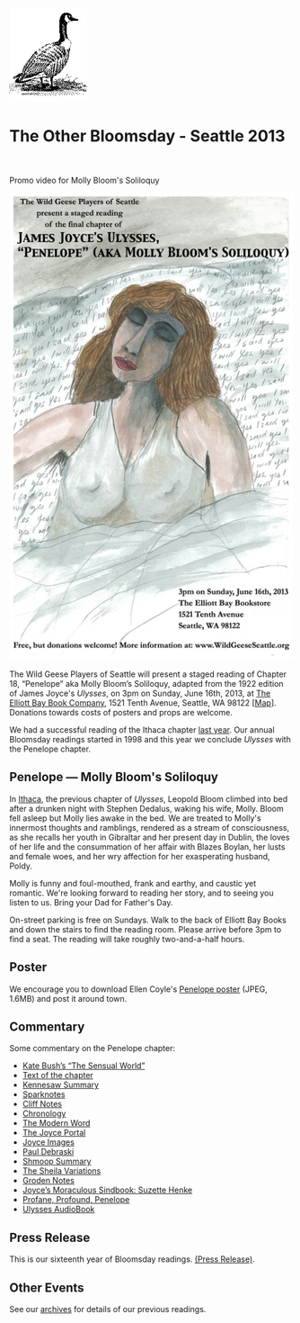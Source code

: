 [![[Goose]](../../images/goose.gif)](../../index.html)

The Other Bloomsday - Seattle 2013
==================================

\
\
 Promo video for Molly Bloom's Soliloquy

[![](../../posters/Penelope-small.jpg)](../../posters/Penelope.jpg "Download Penelope Poster")

The Wild Geese Players of Seattle will present a staged reading of
Chapter 18, “Penelope” aka Molly Bloom’s Soliloquy, adapted from the
1922 edition of James Joyce's *Ulysses*, on 3pm on Sunday, June 16th,
2013, at [The Elliott Bay Book Company](http://www.elliottbaybook.com/),
1521 Tenth Avenue, Seattle, WA 98122
[[Map](https://maps.google.com/maps?q=1521+Tenth+Avenue,+Seattle,+WA+98122)].
Donations towards costs of posters and props are welcome.

We had a successful reading of the Ithaca chapter [last
year](./2012.html). Our annual Bloomsday readings started in 1998 and
this year we conclude *Ulysses* with the Penelope chapter.

Penelope — Molly Bloom's Soliloquy
----------------------------------

In [Ithaca](./2012.html), the previous chapter of *Ulysses*, Leopold
Bloom climbed into bed after a drunken night with Stephen Dedalus,
waking his wife, Molly. Bloom fell asleep but Molly lies awake in the
bed. We are treated to Molly's innermost thoughts and ramblings,
rendered as a stream of consciousness, as she recalls her youth in
Gibraltar and her present day in Dublin, the loves of her life and the
consummation of her affair with Blazes Boylan, her lusts and female
woes, and her wry affection for her exasperating husband, Poldy.

Molly is funny and foul-mouthed, frank and earthy, and caustic yet
romantic. We're looking forward to reading her story, and to seeing you
listen to us. Bring your Dad for Father's Day.

On-street parking is free on Sundays. Walk to the back of Elliott Bay
Books and down the stairs to find the reading room. Please arrive before
3pm to find a seat. The reading will take roughly two-and-a-half hours.

Poster
------

We encourage you to download Ellen Coyle's [Penelope
poster](../../posters/Penelope.jpg "Download Penelope Poster") (JPEG,
1.6MB) and post it around town.

Commentary
----------

Some commentary on the Penelope chapter:

-   [Kate Bush’s “The Sensual
    World”](http://www.youtube.com/watch?v=M6lnyDp-joE)
-   [Text of the
    chapter](http://www.online-literature.com/james_joyce/ulysses/18/)
-   [Kennesaw
    Summary](http://ksumail.kennesaw.edu/~mglosup/ulysses/penelope.htm)
-   [Sparknotes](http://www.sparknotes.com/lit/ulysses/section18.rhtml)
-   [Cliff
    Notes](http://www.cliffsnotes.com/study_guide/literature/ulysses/summary-analysis/chapter-18.html)
-   [Chronology](http://www.james-joyce.de/pdf/Bloom_chronology.pdf)
-   [The Modern Word](http://www.themodernword.com/joyce/)
-   [The Joyce
    Portal](http://www.robotwisdom.com/jaj/ulysses/index.html#penelope)
-   [Joyce Images](http://www.joyceimages.com/chapter/18/)
-   [Paul
    Debraski](http://ijustreadaboutthat.wordpress.com/2010/08/30/james-joyce%E2%80%93week-8-ulysses-1922-penelope/)
-   [Shmoop
    Summary](http://www.shmoop.com/ulysses-joyce/episode-18-penelope-summary.html)
-   [The Sheila Variations](http://www.sheilaomalley.com/?p=7642)
-   [Groden Notes](http://publish.uwo.ca/~mgroden/notes/open18.html)
-   [Joyce’s Moraculous Sindbook: Suzette
    Henke](https://ohiostatepress.org/index.htm?/books/book%20pages/henke%20joyces.htm)
-   [Profane, Profound,
    Penelope](http://loki.stockton.edu/~kinsellt/projects/ulysses/storyReader$62.html)
-   [Ulysses AudioBook](http://archive.org/details/Ulysses-Audiobook)

Press Release
-------------

This is our sixteenth year of Bloomsday readings. [(Press
Release)](./2013/press-release.html).

Other Events
------------

See our [archives](../../archives.html) for details of our previous
readings.
